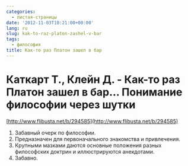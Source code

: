 ```yaml
---
categories:
  - листая-страницы
date: '2012-11-03T10:21:00+00:00'
lang: ru
slug: kak-to-raz-platon-zashel-v-bar
tags:
  - философия
title: Как-то раз Платон зашел в бар
---
```



# Каткарт Т., Клейн Д. - Как-то раз Платон зашел в бар… Понимание философии через шутки ##
[http://www.flibusta.net/b/294585](http://www.flibusta.net/b/294585) 

1. Забавный очерк по философии.
2. Предназначен для первоначального знакомства и привлечения.
3. Крупными мазками даются основные положения разных философских
доктрин и иллюстрируются анекдотами.
4. Забавно.